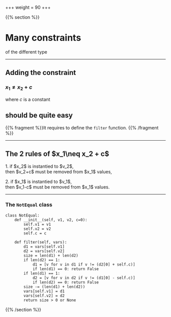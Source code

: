 +++
weight = 90
+++


{{% section %}}

# Many constraints
of the different type

---

## Adding the constraint 

### $x_1\neq x_2 + c$
where $c$ is a constant
## should be quite easy

{{% fragment %}}It requires to define the `filter` function. {{% /fragment %}}

---

<section data-noprocess>
<h2>The 2 rules of $x_1\neq x_2 + c$</h2>
<p class="fragment">1. if $x_2$ is instantied to $v_2$, </br>then $v_2+c$ must be removed from $x_1$ values,</p>
<p class="fragment">2. if $x_1$ is instantied to $v_1$, </br>then $v_1-c$ must be removed from $x_1$ values.</p>


<!--</section> to bind to the next section tag-->

---

### The `NotEqual` class
```python{1-5|7-9|11-13|14-16|18,19|10,17,20}
class NotEqual:
    def __init__(self, v1, v2, c=0):
        self.v1 = v1
        self.v2 = v2
        self.c = c

    def filter(self, vars):
        d1 = vars[self.v1]
        d2 = vars[self.v2]
        size = len(d1) + len(d2)
        if len(d2) == 1:
            d1 = [v for v in d1 if v != (d2[0] + self.c)]
            if len(d1) == 0: return False
        if len(d1) == 1:
            d2 = [v for v in d2 if v != (d1[0] - self.c)]
            if len(d2) == 0: return False
        size -= (len(d1) + len(d2))
        vars[self.v1] = d1
        vars[self.v2] = d2
        return size > 0 or None
```

{{% /section %}}